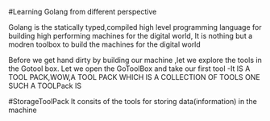 #Learning Golang from different perspective

Golang is the statically typed,compiled high level programming language for building high performing machines for the digital world,
It is nothing but a modren toolbox to build the machines for the digital world

Before we get hand dirty by building our machine ,let we explore the tools in the Gotool box.
Let we open the GoToolBox and take our first tool
-It IS  A TOOL PACK,WOW,A TOOL PACK WHICH IS A COLLECTION OF TOOLS ONE SUCH A TOOLPack IS

#StorageToolPack
It consits of the tools for storing data(information) in the machine


